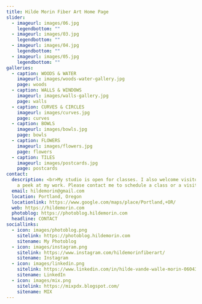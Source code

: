 ```yaml
---
title: Hilde Morin Fiber Art Home Page
slider:
  - imageurl: images/06.jpg
    legendbottom: ""
  - imageurl: images/03.jpg
    legendbottom: ""
  - imageurl: images/04.jpg
    legendbottom: ""
  - imageurl: images/05.jpg
    legendbottom: ""
galleries:
  - caption: WOODS & WATER
    imageurl: images/woods-water-gallery.jpg
    page: woods
  - caption: WALLS & WINDOWS
    imageurl: images/walls-gallery.jpg
    page: walls
  - caption: CURVES & CIRCLES
    imageurl: images/curves.jpg
    page: curves
  - caption: BOWLS
    imageurl: images/bowls.jpg
    page: bowls
  - caption: FLOWERS
    imageurl: images/flowers.jpg
    page: flowers
  - caption: TILES
    imageurl: images/postcards.jpg
    page: postcards
contact:
  description: <br>My studio is open for classes. I also welcome visitors to take
    a peek at my work. Please contact me to schedule a class or a visit.<br><br>
  email: hildemorin@gmail.com
  location: Portland, Oregon
  locationlink: https://www.google.com/maps/place/Portland,+OR/
  web: https://hildemorin.com
  photoblog: https://photoblog.hildemorin.com
  headline: CONTACT
sociallinks:
  - icon: images/photoblog.png
    sitelink: https://photoblog.hildemorin.com
    sitename: My Photoblog
  - icon: images/instagram.png
    sitelink: https://www.instagram.com/hildemorinfiberart/
    sitename: Instagram
  - icon: images/linkedin.png
    sitelink: https://www.linkedin.com/in/hilde-vande-walle-morin-0604338
    sitename: LinkedIn
  - icon: images/mix.png
    sitelink: https://mixpdx.blogspot.com/
    sitename: MIX
---
```

